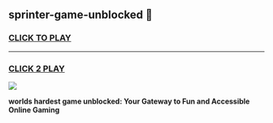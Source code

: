 
## sprinter-game-unblocked 👋
<h3>
<a href="https://premium.freeplayer.one?title=sprinter-game-unblocked&ref=14F">CLICK TO PLAY</a></h3>
<hr>

<h3>
<a href="https://premium.freeplayer.one?title=sprinter-game-unblocked&ref=14F">CLICK 2 PLAY</a>
  
</h3>

<a href="https://premium.freeplayer.one?title=sprinter-game-unblocked&ref=12F/"><img src="https://clearcache.store/games.png"></a>


**worlds hardest game unblocked: Your Gateway to Fun and Accessible Online Gaming**
